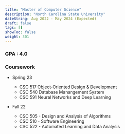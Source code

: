 ```yaml
---
title: "Master of Computer Science"
description: "North Carolina State University"
dateString: Aug 2022 - May 2024 (Expected)
draft: false
tags: []
showToc: false
weight: 301
--- 
```


### GPA : 4.0 

### Coursework
- Spring 23
    - CSC 517 Object-Oriented Design & Development
    - CSC 540 Database Manangement System
    - CSC 591 Neural Networks and Deep Learning

- Fall 22
    - CSC 505 - Design and Analysis of Algorithms
    - CSC 510 - Software Engineering
    - CSC 522 - Automated Learning and Data Analysis

